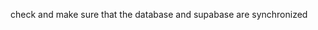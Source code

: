 <!------------------------------------------------------------------------------------
   Add Rules to this file or a short description and have Kiro refine them for you:   
-------------------------------------------------------------------------------------> 

check and make sure that the database and supabase are synchronized